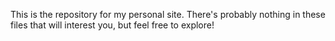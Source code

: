 This is the repository for my personal site. There's probably nothing in these files that will interest you, but feel free to explore!